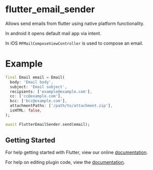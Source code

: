 # flutter_email_sender

Allows send emails from flutter using native platform functionality.

In android it opens default mail app via intent.

In iOS `MFMailComposeViewController` is used to compose an email.

# Example

```dart
final Email email = Email(
  body: 'Email body',
  subject: 'Email subject',
  recipients: ['example@example.com'],
  cc: ['cc@example.com'],
  bcc: ['bcc@example.com'],
  attachmentPaths: ['/path/to/attachment.zip'],
  isHTML: false,
);

await FlutterEmailSender.send(email);

``` 

## Getting Started

For help getting started with Flutter, view our online
[documentation](https://flutter.io/).

For help on editing plugin code, view
the [documentation](https://flutter.io/developing-packages/#edit-plugin-package).

